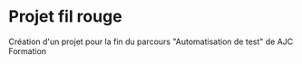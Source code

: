 # Projet fil rouge

Création d'un projet pour la fin du parcours "Automatisation de test" de AJC Formation